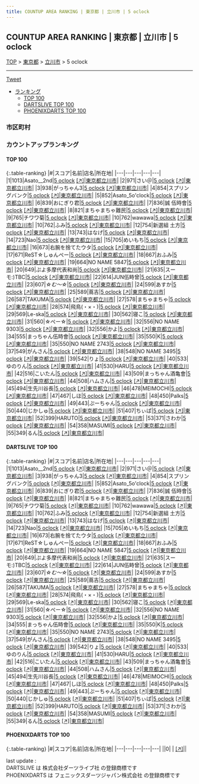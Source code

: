 ```yaml
---
title: COUNTUP AREA RANKING | 東京都 | 立川市 | 5 oclock
---
```

## COUNTUP AREA RANKING | 東京都 | 立川市 | 5 oclock

[TOP](/darts/rank/) > [東京都](/darts/rank/東京都/) > [立川市](/darts/rank/東京都/立川市/) > 5 oclock

___

<a href="https://twitter.com/share?ref_src=twsrc%5Etfw" data-text="COUNTUP AREA RANKING | 東京都立川市5 oclock" class="twitter-share-button" data-hashtags="DARTSLIVE,PHOENIXDARTS,darts,ダーツ" data-show-count="false">Tweet</a>

* [ランキング](#カウントアップランキング)
    * [TOP 100](#top-100)
    * [DARTSLIVE TOP 100](#dartslive-top-100)
    * [PHOENIXDARTS TOP 100](#phoenixdarts-top-100)

### 市区町村

<ul>

</ul>

### カウントアップランキング

#### TOP 100



{:.table-ranking}
|#|スコア|名前|店名|所在地|
|---|---|---|---|---|
|1|1013|<span class="rank-name-dl">Asato__2nd</span>|<a href="/darts/rank/shops/770f81d009dcf7f30d9b047a20a7ba1e.html">5 oclock</a> <a href="https://search.dartslive.com/jp/shop/770f81d009dcf7f30d9b047a20a7ba1e">[↗]</a>|<a href="/darts/rank/東京都/立川市">東京都立川市</a>|
|2|971|<span class="rank-name-dl">さい＠</span>|<a href="/darts/rank/shops/770f81d009dcf7f30d9b047a20a7ba1e.html">5 oclock</a> <a href="https://search.dartslive.com/jp/shop/770f81d009dcf7f30d9b047a20a7ba1e">[↗]</a>|<a href="/darts/rank/東京都/立川市">東京都立川市</a>|
|3|938|<span class="rank-name-dl">がっちゃん3</span>|<a href="/darts/rank/shops/770f81d009dcf7f30d9b047a20a7ba1e.html">5 oclock</a> <a href="https://search.dartslive.com/jp/shop/770f81d009dcf7f30d9b047a20a7ba1e">[↗]</a>|<a href="/darts/rank/東京都/立川市">東京都立川市</a>|
|4|854|<span class="rank-name-dl">スプリングバンク</span>|<a href="/darts/rank/shops/770f81d009dcf7f30d9b047a20a7ba1e.html">5 oclock</a> <a href="https://search.dartslive.com/jp/shop/770f81d009dcf7f30d9b047a20a7ba1e">[↗]</a>|<a href="/darts/rank/東京都/立川市">東京都立川市</a>|
|5|852|<span class="rank-name-dl">Asato_5o&#x27;clock</span>|<a href="/darts/rank/shops/770f81d009dcf7f30d9b047a20a7ba1e.html">5 oclock</a> <a href="https://search.dartslive.com/jp/shop/770f81d009dcf7f30d9b047a20a7ba1e">[↗]</a>|<a href="/darts/rank/東京都/立川市">東京都立川市</a>|
|6|839|<span class="rank-name-dl">おにぎり君</span>|<a href="/darts/rank/shops/770f81d009dcf7f30d9b047a20a7ba1e.html">5 oclock</a> <a href="https://search.dartslive.com/jp/shop/770f81d009dcf7f30d9b047a20a7ba1e">[↗]</a>|<a href="/darts/rank/東京都/立川市">東京都立川市</a>|
|7|836|<span class="rank-name-dl">誠 伍時會</span>|<a href="/darts/rank/shops/770f81d009dcf7f30d9b047a20a7ba1e.html">5 oclock</a> <a href="https://search.dartslive.com/jp/shop/770f81d009dcf7f30d9b047a20a7ba1e">[↗]</a>|<a href="/darts/rank/東京都/立川市">東京都立川市</a>|
|8|821|<span class="rank-name-dl">まちゃまちゃ難民</span>|<a href="/darts/rank/shops/770f81d009dcf7f30d9b047a20a7ba1e.html">5 oclock</a> <a href="https://search.dartslive.com/jp/shop/770f81d009dcf7f30d9b047a20a7ba1e">[↗]</a>|<a href="/darts/rank/東京都/立川市">東京都立川市</a>|
|9|765|<span class="rank-name-dl">チワワ菊</span>|<a href="/darts/rank/shops/770f81d009dcf7f30d9b047a20a7ba1e.html">5 oclock</a> <a href="https://search.dartslive.com/jp/shop/770f81d009dcf7f30d9b047a20a7ba1e">[↗]</a>|<a href="/darts/rank/東京都/立川市">東京都立川市</a>|
|10|762|<span class="rank-name-dl">wawawa</span>|<a href="/darts/rank/shops/770f81d009dcf7f30d9b047a20a7ba1e.html">5 oclock</a> <a href="https://search.dartslive.com/jp/shop/770f81d009dcf7f30d9b047a20a7ba1e">[↗]</a>|<a href="/darts/rank/東京都/立川市">東京都立川市</a>|
|10|762|<span class="rank-name-dl">ふみ</span>|<a href="/darts/rank/shops/770f81d009dcf7f30d9b047a20a7ba1e.html">5 oclock</a> <a href="https://search.dartslive.com/jp/shop/770f81d009dcf7f30d9b047a20a7ba1e">[↗]</a>|<a href="/darts/rank/東京都/立川市">東京都立川市</a>|
|12|754|<span class="rank-name-dl">新選組 土方</span>|<a href="/darts/rank/shops/770f81d009dcf7f30d9b047a20a7ba1e.html">5 oclock</a> <a href="https://search.dartslive.com/jp/shop/770f81d009dcf7f30d9b047a20a7ba1e">[↗]</a>|<a href="/darts/rank/東京都/立川市">東京都立川市</a>|
|13|743|<span class="rank-name-dl">はなげ</span>|<a href="/darts/rank/shops/770f81d009dcf7f30d9b047a20a7ba1e.html">5 oclock</a> <a href="https://search.dartslive.com/jp/shop/770f81d009dcf7f30d9b047a20a7ba1e">[↗]</a>|<a href="/darts/rank/東京都/立川市">東京都立川市</a>|
|14|723|<span class="rank-name-dl">Nao</span>|<a href="/darts/rank/shops/770f81d009dcf7f30d9b047a20a7ba1e.html">5 oclock</a> <a href="https://search.dartslive.com/jp/shop/770f81d009dcf7f30d9b047a20a7ba1e">[↗]</a>|<a href="/darts/rank/東京都/立川市">東京都立川市</a>|
|15|705|<span class="rank-name-dl">めいもち</span>|<a href="/darts/rank/shops/770f81d009dcf7f30d9b047a20a7ba1e.html">5 oclock</a> <a href="https://search.dartslive.com/jp/shop/770f81d009dcf7f30d9b047a20a7ba1e">[↗]</a>|<a href="/darts/rank/東京都/立川市">東京都立川市</a>|
|16|673|<span class="rank-name-dl">右腕を捨てたウタ</span>|<a href="/darts/rank/shops/770f81d009dcf7f30d9b047a20a7ba1e.html">5 oclock</a> <a href="https://search.dartslive.com/jp/shop/770f81d009dcf7f30d9b047a20a7ba1e">[↗]</a>|<a href="/darts/rank/東京都/立川市">東京都立川市</a>|
|17|671|<span class="rank-name-dl">ReST☆しゅんぺー</span>|<a href="/darts/rank/shops/770f81d009dcf7f30d9b047a20a7ba1e.html">5 oclock</a> <a href="https://search.dartslive.com/jp/shop/770f81d009dcf7f30d9b047a20a7ba1e">[↗]</a>|<a href="/darts/rank/東京都/立川市">東京都立川市</a>|
|18|667|<span class="rank-name-dl">おふみ</span>|<a href="/darts/rank/shops/770f81d009dcf7f30d9b047a20a7ba1e.html">5 oclock</a> <a href="https://search.dartslive.com/jp/shop/770f81d009dcf7f30d9b047a20a7ba1e">[↗]</a>|<a href="/darts/rank/東京都/立川市">東京都立川市</a>|
|19|664|<span class="rank-name-dl">NO NAME 5847</span>|<a href="/darts/rank/shops/770f81d009dcf7f30d9b047a20a7ba1e.html">5 oclock</a> <a href="https://search.dartslive.com/jp/shop/770f81d009dcf7f30d9b047a20a7ba1e">[↗]</a>|<a href="/darts/rank/東京都/立川市">東京都立川市</a>|
|20|649|<span class="rank-name-dl">ぷよ多摩代表和尚</span>|<a href="/darts/rank/shops/770f81d009dcf7f30d9b047a20a7ba1e.html">5 oclock</a> <a href="https://search.dartslive.com/jp/shop/770f81d009dcf7f30d9b047a20a7ba1e">[↗]</a>|<a href="/darts/rank/東京都/立川市">東京都立川市</a>|
|21|635|<span class="rank-name-dl">スーモ:)TBC</span>|<a href="/darts/rank/shops/770f81d009dcf7f30d9b047a20a7ba1e.html">5 oclock</a> <a href="https://search.dartslive.com/jp/shop/770f81d009dcf7f30d9b047a20a7ba1e">[↗]</a>|<a href="/darts/rank/東京都/立川市">東京都立川市</a>|
|22|614|<span class="rank-name-dl">JUN伍畤曾</span>|<a href="/darts/rank/shops/770f81d009dcf7f30d9b047a20a7ba1e.html">5 oclock</a> <a href="https://search.dartslive.com/jp/shop/770f81d009dcf7f30d9b047a20a7ba1e">[↗]</a>|<a href="/darts/rank/東京都/立川市">東京都立川市</a>|
|23|607|<span class="rank-name-dl">*☆む～☆*</span>|<a href="/darts/rank/shops/770f81d009dcf7f30d9b047a20a7ba1e.html">5 oclock</a> <a href="https://search.dartslive.com/jp/shop/770f81d009dcf7f30d9b047a20a7ba1e">[↗]</a>|<a href="/darts/rank/東京都/立川市">東京都立川市</a>|
|24|599|<span class="rank-name-dl">あすか</span>|<a href="/darts/rank/shops/770f81d009dcf7f30d9b047a20a7ba1e.html">5 oclock</a> <a href="https://search.dartslive.com/jp/shop/770f81d009dcf7f30d9b047a20a7ba1e">[↗]</a>|<a href="/darts/rank/東京都/立川市">東京都立川市</a>|
|25|589|<span class="rank-name-dl">蔦吉</span>|<a href="/darts/rank/shops/770f81d009dcf7f30d9b047a20a7ba1e.html">5 oclock</a> <a href="https://search.dartslive.com/jp/shop/770f81d009dcf7f30d9b047a20a7ba1e">[↗]</a>|<a href="/darts/rank/東京都/立川市">東京都立川市</a>|
|26|587|<span class="rank-name-dl">TAKUMA</span>|<a href="/darts/rank/shops/770f81d009dcf7f30d9b047a20a7ba1e.html">5 oclock</a> <a href="https://search.dartslive.com/jp/shop/770f81d009dcf7f30d9b047a20a7ba1e">[↗]</a>|<a href="/darts/rank/東京都/立川市">東京都立川市</a>|
|27|578|<span class="rank-name-dl">まちゃまちゃ</span>|<a href="/darts/rank/shops/770f81d009dcf7f30d9b047a20a7ba1e.html">5 oclock</a> <a href="https://search.dartslive.com/jp/shop/770f81d009dcf7f30d9b047a20a7ba1e">[↗]</a>|<a href="/darts/rank/東京都/立川市">東京都立川市</a>|
|28|574|<span class="rank-name-dl">飛鳥(・×・)</span>|<a href="/darts/rank/shops/770f81d009dcf7f30d9b047a20a7ba1e.html">5 oclock</a> <a href="https://search.dartslive.com/jp/shop/770f81d009dcf7f30d9b047a20a7ba1e">[↗]</a>|<a href="/darts/rank/東京都/立川市">東京都立川市</a>|
|29|569|<span class="rank-name-dl">Le-ska</span>|<a href="/darts/rank/shops/770f81d009dcf7f30d9b047a20a7ba1e.html">5 oclock</a> <a href="https://search.dartslive.com/jp/shop/770f81d009dcf7f30d9b047a20a7ba1e">[↗]</a>|<a href="/darts/rank/東京都/立川市">東京都立川市</a>|
|30|562|<span class="rank-name-dl">寝こ</span>|<a href="/darts/rank/shops/770f81d009dcf7f30d9b047a20a7ba1e.html">5 oclock</a> <a href="https://search.dartslive.com/jp/shop/770f81d009dcf7f30d9b047a20a7ba1e">[↗]</a>|<a href="/darts/rank/東京都/立川市">東京都立川市</a>|
|31|560|<span class="rank-name-dl">☆ぺー☆</span>|<a href="/darts/rank/shops/770f81d009dcf7f30d9b047a20a7ba1e.html">5 oclock</a> <a href="https://search.dartslive.com/jp/shop/770f81d009dcf7f30d9b047a20a7ba1e">[↗]</a>|<a href="/darts/rank/東京都/立川市">東京都立川市</a>|
|32|556|<span class="rank-name-dl">NO NAME 9303</span>|<a href="/darts/rank/shops/770f81d009dcf7f30d9b047a20a7ba1e.html">5 oclock</a> <a href="https://search.dartslive.com/jp/shop/770f81d009dcf7f30d9b047a20a7ba1e">[↗]</a>|<a href="/darts/rank/東京都/立川市">東京都立川市</a>|
|32|556|<span class="rank-name-dl">かよ</span>|<a href="/darts/rank/shops/770f81d009dcf7f30d9b047a20a7ba1e.html">5 oclock</a> <a href="https://search.dartslive.com/jp/shop/770f81d009dcf7f30d9b047a20a7ba1e">[↗]</a>|<a href="/darts/rank/東京都/立川市">東京都立川市</a>|
|34|555|<span class="rank-name-dl">まっちゃん伍時會</span>|<a href="/darts/rank/shops/770f81d009dcf7f30d9b047a20a7ba1e.html">5 oclock</a> <a href="https://search.dartslive.com/jp/shop/770f81d009dcf7f30d9b047a20a7ba1e">[↗]</a>|<a href="/darts/rank/東京都/立川市">東京都立川市</a>|
|35|550|<span class="rank-name-dl">K</span>|<a href="/darts/rank/shops/770f81d009dcf7f30d9b047a20a7ba1e.html">5 oclock</a> <a href="https://search.dartslive.com/jp/shop/770f81d009dcf7f30d9b047a20a7ba1e">[↗]</a>|<a href="/darts/rank/東京都/立川市">東京都立川市</a>|
|35|550|<span class="rank-name-dl">NO NAME 2743</span>|<a href="/darts/rank/shops/770f81d009dcf7f30d9b047a20a7ba1e.html">5 oclock</a> <a href="https://search.dartslive.com/jp/shop/770f81d009dcf7f30d9b047a20a7ba1e">[↗]</a>|<a href="/darts/rank/東京都/立川市">東京都立川市</a>|
|37|549|<span class="rank-name-dl">がんさん</span>|<a href="/darts/rank/shops/770f81d009dcf7f30d9b047a20a7ba1e.html">5 oclock</a> <a href="https://search.dartslive.com/jp/shop/770f81d009dcf7f30d9b047a20a7ba1e">[↗]</a>|<a href="/darts/rank/東京都/立川市">東京都立川市</a>|
|38|548|<span class="rank-name-dl">NO NAME 3495</span>|<a href="/darts/rank/shops/770f81d009dcf7f30d9b047a20a7ba1e.html">5 oclock</a> <a href="https://search.dartslive.com/jp/shop/770f81d009dcf7f30d9b047a20a7ba1e">[↗]</a>|<a href="/darts/rank/東京都/立川市">東京都立川市</a>|
|39|542|<span class="rank-name-dl">りょ</span>|<a href="/darts/rank/shops/770f81d009dcf7f30d9b047a20a7ba1e.html">5 oclock</a> <a href="https://search.dartslive.com/jp/shop/770f81d009dcf7f30d9b047a20a7ba1e">[↗]</a>|<a href="/darts/rank/東京都/立川市">東京都立川市</a>|
|40|533|<span class="rank-name-dl">ゆのりん</span>|<a href="/darts/rank/shops/770f81d009dcf7f30d9b047a20a7ba1e.html">5 oclock</a> <a href="https://search.dartslive.com/jp/shop/770f81d009dcf7f30d9b047a20a7ba1e">[↗]</a>|<a href="/darts/rank/東京都/立川市">東京都立川市</a>|
|41|530|<span class="rank-name-dl">HARU</span>|<a href="/darts/rank/shops/770f81d009dcf7f30d9b047a20a7ba1e.html">5 oclock</a> <a href="https://search.dartslive.com/jp/shop/770f81d009dcf7f30d9b047a20a7ba1e">[↗]</a>|<a href="/darts/rank/東京都/立川市">東京都立川市</a>|
|42|516|<span class="rank-name-dl">こいたん</span>|<a href="/darts/rank/shops/770f81d009dcf7f30d9b047a20a7ba1e.html">5 oclock</a> <a href="https://search.dartslive.com/jp/shop/770f81d009dcf7f30d9b047a20a7ba1e">[↗]</a>|<a href="/darts/rank/東京都/立川市">東京都立川市</a>|
|43|509|<span class="rank-name-dl">まっちゃん酒亀會</span>|<a href="/darts/rank/shops/770f81d009dcf7f30d9b047a20a7ba1e.html">5 oclock</a> <a href="https://search.dartslive.com/jp/shop/770f81d009dcf7f30d9b047a20a7ba1e">[↗]</a>|<a href="/darts/rank/東京都/立川市">東京都立川市</a>|
|44|508|<span class="rank-name-dl">ハムさん</span>|<a href="/darts/rank/shops/770f81d009dcf7f30d9b047a20a7ba1e.html">5 oclock</a> <a href="https://search.dartslive.com/jp/shop/770f81d009dcf7f30d9b047a20a7ba1e">[↗]</a>|<a href="/darts/rank/東京都/立川市">東京都立川市</a>|
|45|494|<span class="rank-name-dl">生先川谷長</span>|<a href="/darts/rank/shops/770f81d009dcf7f30d9b047a20a7ba1e.html">5 oclock</a> <a href="https://search.dartslive.com/jp/shop/770f81d009dcf7f30d9b047a20a7ba1e">[↗]</a>|<a href="/darts/rank/東京都/立川市">東京都立川市</a>|
|46|478|<span class="rank-name-dl">MEIMOCHI</span>|<a href="/darts/rank/shops/770f81d009dcf7f30d9b047a20a7ba1e.html">5 oclock</a> <a href="https://search.dartslive.com/jp/shop/770f81d009dcf7f30d9b047a20a7ba1e">[↗]</a>|<a href="/darts/rank/東京都/立川市">東京都立川市</a>|
|47|467|<span class="rank-name-dl">しほ</span>|<a href="/darts/rank/shops/770f81d009dcf7f30d9b047a20a7ba1e.html">5 oclock</a> <a href="https://search.dartslive.com/jp/shop/770f81d009dcf7f30d9b047a20a7ba1e">[↗]</a>|<a href="/darts/rank/東京都/立川市">東京都立川市</a>|
|48|450|<span class="rank-name-dl">Palks</span>|<a href="/darts/rank/shops/770f81d009dcf7f30d9b047a20a7ba1e.html">5 oclock</a> <a href="https://search.dartslive.com/jp/shop/770f81d009dcf7f30d9b047a20a7ba1e">[↗]</a>|<a href="/darts/rank/東京都/立川市">東京都立川市</a>|
|49|443|<span class="rank-name-dl">ぷーちゃん</span>|<a href="/darts/rank/shops/770f81d009dcf7f30d9b047a20a7ba1e.html">5 oclock</a> <a href="https://search.dartslive.com/jp/shop/770f81d009dcf7f30d9b047a20a7ba1e">[↗]</a>|<a href="/darts/rank/東京都/立川市">東京都立川市</a>|
|50|440|<span class="rank-name-dl">じかしゅ</span>|<a href="/darts/rank/shops/770f81d009dcf7f30d9b047a20a7ba1e.html">5 oclock</a> <a href="https://search.dartslive.com/jp/shop/770f81d009dcf7f30d9b047a20a7ba1e">[↗]</a>|<a href="/darts/rank/東京都/立川市">東京都立川市</a>|
|51|407|<span class="rank-name-dl">ちぃぱ</span>|<a href="/darts/rank/shops/770f81d009dcf7f30d9b047a20a7ba1e.html">5 oclock</a> <a href="https://search.dartslive.com/jp/shop/770f81d009dcf7f30d9b047a20a7ba1e">[↗]</a>|<a href="/darts/rank/東京都/立川市">東京都立川市</a>|
|52|399|<span class="rank-name-dl">HARUTO</span>|<a href="/darts/rank/shops/770f81d009dcf7f30d9b047a20a7ba1e.html">5 oclock</a> <a href="https://search.dartslive.com/jp/shop/770f81d009dcf7f30d9b047a20a7ba1e">[↗]</a>|<a href="/darts/rank/東京都/立川市">東京都立川市</a>|
|53|371|<span class="rank-name-dl">さわか</span>|<a href="/darts/rank/shops/770f81d009dcf7f30d9b047a20a7ba1e.html">5 oclock</a> <a href="https://search.dartslive.com/jp/shop/770f81d009dcf7f30d9b047a20a7ba1e">[↗]</a>|<a href="/darts/rank/東京都/立川市">東京都立川市</a>|
|54|358|<span class="rank-name-dl">MASUMI</span>|<a href="/darts/rank/shops/770f81d009dcf7f30d9b047a20a7ba1e.html">5 oclock</a> <a href="https://search.dartslive.com/jp/shop/770f81d009dcf7f30d9b047a20a7ba1e">[↗]</a>|<a href="/darts/rank/東京都/立川市">東京都立川市</a>|
|55|349|<span class="rank-name-dl">るん</span>|<a href="/darts/rank/shops/770f81d009dcf7f30d9b047a20a7ba1e.html">5 oclock</a> <a href="https://search.dartslive.com/jp/shop/770f81d009dcf7f30d9b047a20a7ba1e">[↗]</a>|<a href="/darts/rank/東京都/立川市">東京都立川市</a>|


#### DARTSLIVE TOP 100



{:.table-ranking}
|#|スコア|名前|店名|所在地|
|---|---|---|---|---|
|1|1013|<span class="rank-name-dl">Asato__2nd</span>|<a href="/darts/rank/shops/770f81d009dcf7f30d9b047a20a7ba1e.html">5 oclock</a> <a href="https://search.dartslive.com/jp/shop/770f81d009dcf7f30d9b047a20a7ba1e">[↗]</a>|<a href="/darts/rank/東京都/立川市">東京都立川市</a>|
|2|971|<span class="rank-name-dl">さい＠</span>|<a href="/darts/rank/shops/770f81d009dcf7f30d9b047a20a7ba1e.html">5 oclock</a> <a href="https://search.dartslive.com/jp/shop/770f81d009dcf7f30d9b047a20a7ba1e">[↗]</a>|<a href="/darts/rank/東京都/立川市">東京都立川市</a>|
|3|938|<span class="rank-name-dl">がっちゃん3</span>|<a href="/darts/rank/shops/770f81d009dcf7f30d9b047a20a7ba1e.html">5 oclock</a> <a href="https://search.dartslive.com/jp/shop/770f81d009dcf7f30d9b047a20a7ba1e">[↗]</a>|<a href="/darts/rank/東京都/立川市">東京都立川市</a>|
|4|854|<span class="rank-name-dl">スプリングバンク</span>|<a href="/darts/rank/shops/770f81d009dcf7f30d9b047a20a7ba1e.html">5 oclock</a> <a href="https://search.dartslive.com/jp/shop/770f81d009dcf7f30d9b047a20a7ba1e">[↗]</a>|<a href="/darts/rank/東京都/立川市">東京都立川市</a>|
|5|852|<span class="rank-name-dl">Asato_5o&#x27;clock</span>|<a href="/darts/rank/shops/770f81d009dcf7f30d9b047a20a7ba1e.html">5 oclock</a> <a href="https://search.dartslive.com/jp/shop/770f81d009dcf7f30d9b047a20a7ba1e">[↗]</a>|<a href="/darts/rank/東京都/立川市">東京都立川市</a>|
|6|839|<span class="rank-name-dl">おにぎり君</span>|<a href="/darts/rank/shops/770f81d009dcf7f30d9b047a20a7ba1e.html">5 oclock</a> <a href="https://search.dartslive.com/jp/shop/770f81d009dcf7f30d9b047a20a7ba1e">[↗]</a>|<a href="/darts/rank/東京都/立川市">東京都立川市</a>|
|7|836|<span class="rank-name-dl">誠 伍時會</span>|<a href="/darts/rank/shops/770f81d009dcf7f30d9b047a20a7ba1e.html">5 oclock</a> <a href="https://search.dartslive.com/jp/shop/770f81d009dcf7f30d9b047a20a7ba1e">[↗]</a>|<a href="/darts/rank/東京都/立川市">東京都立川市</a>|
|8|821|<span class="rank-name-dl">まちゃまちゃ難民</span>|<a href="/darts/rank/shops/770f81d009dcf7f30d9b047a20a7ba1e.html">5 oclock</a> <a href="https://search.dartslive.com/jp/shop/770f81d009dcf7f30d9b047a20a7ba1e">[↗]</a>|<a href="/darts/rank/東京都/立川市">東京都立川市</a>|
|9|765|<span class="rank-name-dl">チワワ菊</span>|<a href="/darts/rank/shops/770f81d009dcf7f30d9b047a20a7ba1e.html">5 oclock</a> <a href="https://search.dartslive.com/jp/shop/770f81d009dcf7f30d9b047a20a7ba1e">[↗]</a>|<a href="/darts/rank/東京都/立川市">東京都立川市</a>|
|10|762|<span class="rank-name-dl">wawawa</span>|<a href="/darts/rank/shops/770f81d009dcf7f30d9b047a20a7ba1e.html">5 oclock</a> <a href="https://search.dartslive.com/jp/shop/770f81d009dcf7f30d9b047a20a7ba1e">[↗]</a>|<a href="/darts/rank/東京都/立川市">東京都立川市</a>|
|10|762|<span class="rank-name-dl">ふみ</span>|<a href="/darts/rank/shops/770f81d009dcf7f30d9b047a20a7ba1e.html">5 oclock</a> <a href="https://search.dartslive.com/jp/shop/770f81d009dcf7f30d9b047a20a7ba1e">[↗]</a>|<a href="/darts/rank/東京都/立川市">東京都立川市</a>|
|12|754|<span class="rank-name-dl">新選組 土方</span>|<a href="/darts/rank/shops/770f81d009dcf7f30d9b047a20a7ba1e.html">5 oclock</a> <a href="https://search.dartslive.com/jp/shop/770f81d009dcf7f30d9b047a20a7ba1e">[↗]</a>|<a href="/darts/rank/東京都/立川市">東京都立川市</a>|
|13|743|<span class="rank-name-dl">はなげ</span>|<a href="/darts/rank/shops/770f81d009dcf7f30d9b047a20a7ba1e.html">5 oclock</a> <a href="https://search.dartslive.com/jp/shop/770f81d009dcf7f30d9b047a20a7ba1e">[↗]</a>|<a href="/darts/rank/東京都/立川市">東京都立川市</a>|
|14|723|<span class="rank-name-dl">Nao</span>|<a href="/darts/rank/shops/770f81d009dcf7f30d9b047a20a7ba1e.html">5 oclock</a> <a href="https://search.dartslive.com/jp/shop/770f81d009dcf7f30d9b047a20a7ba1e">[↗]</a>|<a href="/darts/rank/東京都/立川市">東京都立川市</a>|
|15|705|<span class="rank-name-dl">めいもち</span>|<a href="/darts/rank/shops/770f81d009dcf7f30d9b047a20a7ba1e.html">5 oclock</a> <a href="https://search.dartslive.com/jp/shop/770f81d009dcf7f30d9b047a20a7ba1e">[↗]</a>|<a href="/darts/rank/東京都/立川市">東京都立川市</a>|
|16|673|<span class="rank-name-dl">右腕を捨てたウタ</span>|<a href="/darts/rank/shops/770f81d009dcf7f30d9b047a20a7ba1e.html">5 oclock</a> <a href="https://search.dartslive.com/jp/shop/770f81d009dcf7f30d9b047a20a7ba1e">[↗]</a>|<a href="/darts/rank/東京都/立川市">東京都立川市</a>|
|17|671|<span class="rank-name-dl">ReST☆しゅんぺー</span>|<a href="/darts/rank/shops/770f81d009dcf7f30d9b047a20a7ba1e.html">5 oclock</a> <a href="https://search.dartslive.com/jp/shop/770f81d009dcf7f30d9b047a20a7ba1e">[↗]</a>|<a href="/darts/rank/東京都/立川市">東京都立川市</a>|
|18|667|<span class="rank-name-dl">おふみ</span>|<a href="/darts/rank/shops/770f81d009dcf7f30d9b047a20a7ba1e.html">5 oclock</a> <a href="https://search.dartslive.com/jp/shop/770f81d009dcf7f30d9b047a20a7ba1e">[↗]</a>|<a href="/darts/rank/東京都/立川市">東京都立川市</a>|
|19|664|<span class="rank-name-dl">NO NAME 5847</span>|<a href="/darts/rank/shops/770f81d009dcf7f30d9b047a20a7ba1e.html">5 oclock</a> <a href="https://search.dartslive.com/jp/shop/770f81d009dcf7f30d9b047a20a7ba1e">[↗]</a>|<a href="/darts/rank/東京都/立川市">東京都立川市</a>|
|20|649|<span class="rank-name-dl">ぷよ多摩代表和尚</span>|<a href="/darts/rank/shops/770f81d009dcf7f30d9b047a20a7ba1e.html">5 oclock</a> <a href="https://search.dartslive.com/jp/shop/770f81d009dcf7f30d9b047a20a7ba1e">[↗]</a>|<a href="/darts/rank/東京都/立川市">東京都立川市</a>|
|21|635|<span class="rank-name-dl">スーモ:)TBC</span>|<a href="/darts/rank/shops/770f81d009dcf7f30d9b047a20a7ba1e.html">5 oclock</a> <a href="https://search.dartslive.com/jp/shop/770f81d009dcf7f30d9b047a20a7ba1e">[↗]</a>|<a href="/darts/rank/東京都/立川市">東京都立川市</a>|
|22|614|<span class="rank-name-dl">JUN伍畤曾</span>|<a href="/darts/rank/shops/770f81d009dcf7f30d9b047a20a7ba1e.html">5 oclock</a> <a href="https://search.dartslive.com/jp/shop/770f81d009dcf7f30d9b047a20a7ba1e">[↗]</a>|<a href="/darts/rank/東京都/立川市">東京都立川市</a>|
|23|607|<span class="rank-name-dl">*☆む～☆*</span>|<a href="/darts/rank/shops/770f81d009dcf7f30d9b047a20a7ba1e.html">5 oclock</a> <a href="https://search.dartslive.com/jp/shop/770f81d009dcf7f30d9b047a20a7ba1e">[↗]</a>|<a href="/darts/rank/東京都/立川市">東京都立川市</a>|
|24|599|<span class="rank-name-dl">あすか</span>|<a href="/darts/rank/shops/770f81d009dcf7f30d9b047a20a7ba1e.html">5 oclock</a> <a href="https://search.dartslive.com/jp/shop/770f81d009dcf7f30d9b047a20a7ba1e">[↗]</a>|<a href="/darts/rank/東京都/立川市">東京都立川市</a>|
|25|589|<span class="rank-name-dl">蔦吉</span>|<a href="/darts/rank/shops/770f81d009dcf7f30d9b047a20a7ba1e.html">5 oclock</a> <a href="https://search.dartslive.com/jp/shop/770f81d009dcf7f30d9b047a20a7ba1e">[↗]</a>|<a href="/darts/rank/東京都/立川市">東京都立川市</a>|
|26|587|<span class="rank-name-dl">TAKUMA</span>|<a href="/darts/rank/shops/770f81d009dcf7f30d9b047a20a7ba1e.html">5 oclock</a> <a href="https://search.dartslive.com/jp/shop/770f81d009dcf7f30d9b047a20a7ba1e">[↗]</a>|<a href="/darts/rank/東京都/立川市">東京都立川市</a>|
|27|578|<span class="rank-name-dl">まちゃまちゃ</span>|<a href="/darts/rank/shops/770f81d009dcf7f30d9b047a20a7ba1e.html">5 oclock</a> <a href="https://search.dartslive.com/jp/shop/770f81d009dcf7f30d9b047a20a7ba1e">[↗]</a>|<a href="/darts/rank/東京都/立川市">東京都立川市</a>|
|28|574|<span class="rank-name-dl">飛鳥(・×・)</span>|<a href="/darts/rank/shops/770f81d009dcf7f30d9b047a20a7ba1e.html">5 oclock</a> <a href="https://search.dartslive.com/jp/shop/770f81d009dcf7f30d9b047a20a7ba1e">[↗]</a>|<a href="/darts/rank/東京都/立川市">東京都立川市</a>|
|29|569|<span class="rank-name-dl">Le-ska</span>|<a href="/darts/rank/shops/770f81d009dcf7f30d9b047a20a7ba1e.html">5 oclock</a> <a href="https://search.dartslive.com/jp/shop/770f81d009dcf7f30d9b047a20a7ba1e">[↗]</a>|<a href="/darts/rank/東京都/立川市">東京都立川市</a>|
|30|562|<span class="rank-name-dl">寝こ</span>|<a href="/darts/rank/shops/770f81d009dcf7f30d9b047a20a7ba1e.html">5 oclock</a> <a href="https://search.dartslive.com/jp/shop/770f81d009dcf7f30d9b047a20a7ba1e">[↗]</a>|<a href="/darts/rank/東京都/立川市">東京都立川市</a>|
|31|560|<span class="rank-name-dl">☆ぺー☆</span>|<a href="/darts/rank/shops/770f81d009dcf7f30d9b047a20a7ba1e.html">5 oclock</a> <a href="https://search.dartslive.com/jp/shop/770f81d009dcf7f30d9b047a20a7ba1e">[↗]</a>|<a href="/darts/rank/東京都/立川市">東京都立川市</a>|
|32|556|<span class="rank-name-dl">NO NAME 9303</span>|<a href="/darts/rank/shops/770f81d009dcf7f30d9b047a20a7ba1e.html">5 oclock</a> <a href="https://search.dartslive.com/jp/shop/770f81d009dcf7f30d9b047a20a7ba1e">[↗]</a>|<a href="/darts/rank/東京都/立川市">東京都立川市</a>|
|32|556|<span class="rank-name-dl">かよ</span>|<a href="/darts/rank/shops/770f81d009dcf7f30d9b047a20a7ba1e.html">5 oclock</a> <a href="https://search.dartslive.com/jp/shop/770f81d009dcf7f30d9b047a20a7ba1e">[↗]</a>|<a href="/darts/rank/東京都/立川市">東京都立川市</a>|
|34|555|<span class="rank-name-dl">まっちゃん伍時會</span>|<a href="/darts/rank/shops/770f81d009dcf7f30d9b047a20a7ba1e.html">5 oclock</a> <a href="https://search.dartslive.com/jp/shop/770f81d009dcf7f30d9b047a20a7ba1e">[↗]</a>|<a href="/darts/rank/東京都/立川市">東京都立川市</a>|
|35|550|<span class="rank-name-dl">K</span>|<a href="/darts/rank/shops/770f81d009dcf7f30d9b047a20a7ba1e.html">5 oclock</a> <a href="https://search.dartslive.com/jp/shop/770f81d009dcf7f30d9b047a20a7ba1e">[↗]</a>|<a href="/darts/rank/東京都/立川市">東京都立川市</a>|
|35|550|<span class="rank-name-dl">NO NAME 2743</span>|<a href="/darts/rank/shops/770f81d009dcf7f30d9b047a20a7ba1e.html">5 oclock</a> <a href="https://search.dartslive.com/jp/shop/770f81d009dcf7f30d9b047a20a7ba1e">[↗]</a>|<a href="/darts/rank/東京都/立川市">東京都立川市</a>|
|37|549|<span class="rank-name-dl">がんさん</span>|<a href="/darts/rank/shops/770f81d009dcf7f30d9b047a20a7ba1e.html">5 oclock</a> <a href="https://search.dartslive.com/jp/shop/770f81d009dcf7f30d9b047a20a7ba1e">[↗]</a>|<a href="/darts/rank/東京都/立川市">東京都立川市</a>|
|38|548|<span class="rank-name-dl">NO NAME 3495</span>|<a href="/darts/rank/shops/770f81d009dcf7f30d9b047a20a7ba1e.html">5 oclock</a> <a href="https://search.dartslive.com/jp/shop/770f81d009dcf7f30d9b047a20a7ba1e">[↗]</a>|<a href="/darts/rank/東京都/立川市">東京都立川市</a>|
|39|542|<span class="rank-name-dl">りょ</span>|<a href="/darts/rank/shops/770f81d009dcf7f30d9b047a20a7ba1e.html">5 oclock</a> <a href="https://search.dartslive.com/jp/shop/770f81d009dcf7f30d9b047a20a7ba1e">[↗]</a>|<a href="/darts/rank/東京都/立川市">東京都立川市</a>|
|40|533|<span class="rank-name-dl">ゆのりん</span>|<a href="/darts/rank/shops/770f81d009dcf7f30d9b047a20a7ba1e.html">5 oclock</a> <a href="https://search.dartslive.com/jp/shop/770f81d009dcf7f30d9b047a20a7ba1e">[↗]</a>|<a href="/darts/rank/東京都/立川市">東京都立川市</a>|
|41|530|<span class="rank-name-dl">HARU</span>|<a href="/darts/rank/shops/770f81d009dcf7f30d9b047a20a7ba1e.html">5 oclock</a> <a href="https://search.dartslive.com/jp/shop/770f81d009dcf7f30d9b047a20a7ba1e">[↗]</a>|<a href="/darts/rank/東京都/立川市">東京都立川市</a>|
|42|516|<span class="rank-name-dl">こいたん</span>|<a href="/darts/rank/shops/770f81d009dcf7f30d9b047a20a7ba1e.html">5 oclock</a> <a href="https://search.dartslive.com/jp/shop/770f81d009dcf7f30d9b047a20a7ba1e">[↗]</a>|<a href="/darts/rank/東京都/立川市">東京都立川市</a>|
|43|509|<span class="rank-name-dl">まっちゃん酒亀會</span>|<a href="/darts/rank/shops/770f81d009dcf7f30d9b047a20a7ba1e.html">5 oclock</a> <a href="https://search.dartslive.com/jp/shop/770f81d009dcf7f30d9b047a20a7ba1e">[↗]</a>|<a href="/darts/rank/東京都/立川市">東京都立川市</a>|
|44|508|<span class="rank-name-dl">ハムさん</span>|<a href="/darts/rank/shops/770f81d009dcf7f30d9b047a20a7ba1e.html">5 oclock</a> <a href="https://search.dartslive.com/jp/shop/770f81d009dcf7f30d9b047a20a7ba1e">[↗]</a>|<a href="/darts/rank/東京都/立川市">東京都立川市</a>|
|45|494|<span class="rank-name-dl">生先川谷長</span>|<a href="/darts/rank/shops/770f81d009dcf7f30d9b047a20a7ba1e.html">5 oclock</a> <a href="https://search.dartslive.com/jp/shop/770f81d009dcf7f30d9b047a20a7ba1e">[↗]</a>|<a href="/darts/rank/東京都/立川市">東京都立川市</a>|
|46|478|<span class="rank-name-dl">MEIMOCHI</span>|<a href="/darts/rank/shops/770f81d009dcf7f30d9b047a20a7ba1e.html">5 oclock</a> <a href="https://search.dartslive.com/jp/shop/770f81d009dcf7f30d9b047a20a7ba1e">[↗]</a>|<a href="/darts/rank/東京都/立川市">東京都立川市</a>|
|47|467|<span class="rank-name-dl">しほ</span>|<a href="/darts/rank/shops/770f81d009dcf7f30d9b047a20a7ba1e.html">5 oclock</a> <a href="https://search.dartslive.com/jp/shop/770f81d009dcf7f30d9b047a20a7ba1e">[↗]</a>|<a href="/darts/rank/東京都/立川市">東京都立川市</a>|
|48|450|<span class="rank-name-dl">Palks</span>|<a href="/darts/rank/shops/770f81d009dcf7f30d9b047a20a7ba1e.html">5 oclock</a> <a href="https://search.dartslive.com/jp/shop/770f81d009dcf7f30d9b047a20a7ba1e">[↗]</a>|<a href="/darts/rank/東京都/立川市">東京都立川市</a>|
|49|443|<span class="rank-name-dl">ぷーちゃん</span>|<a href="/darts/rank/shops/770f81d009dcf7f30d9b047a20a7ba1e.html">5 oclock</a> <a href="https://search.dartslive.com/jp/shop/770f81d009dcf7f30d9b047a20a7ba1e">[↗]</a>|<a href="/darts/rank/東京都/立川市">東京都立川市</a>|
|50|440|<span class="rank-name-dl">じかしゅ</span>|<a href="/darts/rank/shops/770f81d009dcf7f30d9b047a20a7ba1e.html">5 oclock</a> <a href="https://search.dartslive.com/jp/shop/770f81d009dcf7f30d9b047a20a7ba1e">[↗]</a>|<a href="/darts/rank/東京都/立川市">東京都立川市</a>|
|51|407|<span class="rank-name-dl">ちぃぱ</span>|<a href="/darts/rank/shops/770f81d009dcf7f30d9b047a20a7ba1e.html">5 oclock</a> <a href="https://search.dartslive.com/jp/shop/770f81d009dcf7f30d9b047a20a7ba1e">[↗]</a>|<a href="/darts/rank/東京都/立川市">東京都立川市</a>|
|52|399|<span class="rank-name-dl">HARUTO</span>|<a href="/darts/rank/shops/770f81d009dcf7f30d9b047a20a7ba1e.html">5 oclock</a> <a href="https://search.dartslive.com/jp/shop/770f81d009dcf7f30d9b047a20a7ba1e">[↗]</a>|<a href="/darts/rank/東京都/立川市">東京都立川市</a>|
|53|371|<span class="rank-name-dl">さわか</span>|<a href="/darts/rank/shops/770f81d009dcf7f30d9b047a20a7ba1e.html">5 oclock</a> <a href="https://search.dartslive.com/jp/shop/770f81d009dcf7f30d9b047a20a7ba1e">[↗]</a>|<a href="/darts/rank/東京都/立川市">東京都立川市</a>|
|54|358|<span class="rank-name-dl">MASUMI</span>|<a href="/darts/rank/shops/770f81d009dcf7f30d9b047a20a7ba1e.html">5 oclock</a> <a href="https://search.dartslive.com/jp/shop/770f81d009dcf7f30d9b047a20a7ba1e">[↗]</a>|<a href="/darts/rank/東京都/立川市">東京都立川市</a>|
|55|349|<span class="rank-name-dl">るん</span>|<a href="/darts/rank/shops/770f81d009dcf7f30d9b047a20a7ba1e.html">5 oclock</a> <a href="https://search.dartslive.com/jp/shop/770f81d009dcf7f30d9b047a20a7ba1e">[↗]</a>|<a href="/darts/rank/東京都/立川市">東京都立川市</a>|


#### PHOENIXDARTS TOP 100



{:.table-ranking}
|#|スコア|名前|店名|所在地|
|---|---|---|---|---|
||0|<span class="rank-name-dl"> </span>|<a href="/darts/rank/shops/.html"></a> <a href="">[↗]</a>|<a href="/darts/rank//"></a>|


<div class="footer border-top border-gray-light mt-5 pt-3 text-right text-gray">
    last update : <span style="font-weight: italic" id="foot_last_modified"></span><br />
    DARTSLIVE は 株式会社ダーツライブ社 の登録商標です<br />
    PHOENIXDARTS は フェニックスダーツジャパン株式会社 の登録商標です<br />
</div>

<script src="https://cdnjs.cloudflare.com/ajax/libs/jquery.tablesorter/2.31.3/js/jquery.tablesorter.min.js" integrity="sha512-qzgd5cYSZcosqpzpn7zF2ZId8f/8CHmFKZ8j7mU4OUXTNRd5g+ZHBPsgKEwoqxCtdQvExE5LprwwPAgoicguNg==" crossorigin="anonymous" referrerpolicy="no-referrer"></script>
<link rel="stylesheet" href="https://cdnjs.cloudflare.com/ajax/libs/jquery.tablesorter/2.31.3/css/theme.default.min.css" integrity="sha512-wghhOJkjQX0Lh3NSWvNKeZ0ZpNn+SPVXX1Qyc9OCaogADktxrBiBdKGDoqVUOyhStvMBmJQ8ZdMHiR3wuEq8+w==" crossorigin="anonymous" referrerpolicy="no-referrer" />
<script>
$(function() {
    $(".table-ranking").tablesorter({sortList:[[0, 0]]});
    $("#foot_last_modified").text(formatDate(new Date(document.lastModified), 'yyyy-MM-dd HH:mm:ss'));
});
</script>

<script async src="https://platform.twitter.com/widgets.js" charset="utf-8"></script>